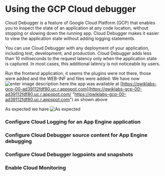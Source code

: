 # Using the GCP Cloud debugger
Cloud Debugger is a feature of Google Cloud Platform (GCP) that enables you to inspect the state of an application at any code location, without stopping or slowing down the running app. Cloud Debugger makes it easier to view the application state without adding logging statements.

You can use Cloud Debugger with any deployment of your application, including test, development, and production. Cloud Debugger adds less than 10 milliseconds to the request latency only when the application state is captured. In most cases, this additional latency is not noticeable by users.

Run the frontend application, it seems the plugins were not there, those were added and the WEB-INF and files were added. 
We have now 
![enter image description here](https://i.imgur.com/lwpFAR7.png)
the app was available at  [https://qwiklabs-gcp-00-ad39112fdf80.uc.r.appspot.com](https://qwiklabs-gcp-00-ad39112fdf80.uc.r.appspot.com/ "https://qwiklabs-gcp-00-ad39112fdf80.uc.r.appspot.com") as shown above

As expected we have 
![As expected](https://i.imgur.com/KTWct3x.png)


### Configure Cloud Logging for an App Engine application


### Configure Cloud Debugger source content for App Engine debugging
    
### Configure Cloud Debugger logpoints and snapshots
    
### Enable Cloud Monitoring
<!--stackedit_data:
eyJoaXN0b3J5IjpbMzE0MTAxNjQ1LC0yMDg4NzQ2NjEyXX0=
-->